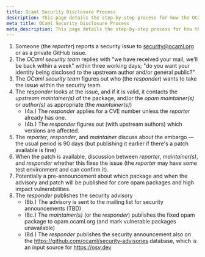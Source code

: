 ```yaml
---
title: Ocaml Security Disclosure Process
description: This page details the step-by-step process for how the OCaml security team handles the reporting, patching, and disclosure of security vulnerabilities.
meta_title: OCaml Security Disclosure Process
meta_description: This page details the step-by-step process for how the OCaml security team handles the reporting, patching, and disclosure of security vulnerabilities.
---
```


1. Someone (the *reporter*) reports a security issue to security@ocaml.org or as a private GitHub issue.
2. The *OCaml security team* replies with "we have received your mail, we'll be back within a week" within three working days; "do you want your identity being disclosed to the upstream author and/or general public?"
3. The *OCaml security team* figures out who (the *responder*) wants to take the issue within the security team.
4. The *responder* looks at the issue, and if it is valid, it contacts the *upstream maintainer(s)* of the package, and/or the *opam maintainer(s)* or *author(s)* as appropriate (the *maintainer(s)*)
   - (4a.) The *responder* applies for a CVE number unless the *reporter* already has one.
   - (4b.) The *responder* figures out (with upstream authors) which versions are affected.
5. The *reporter*, *responder*, and *maintainer* discuss about the embargo &mdash; the usual period is 90 days (but publishing it earlier if there's a patch available is fine)
6. When the patch is available, discussion between *reporter*, *maintainer(s)*, and *responder* whether this fixes the issue (the *reporter* may have some test environment and can confirm it).
7. Potentially a pre-announcement about which package and when the advisory and patch will be published for core opam packages and high impact vulnerabilities.
8. The *responder* publishes the security advisory
   - (8b.) The advisory is sent to the mailing list for security announcements (TBD)
   - (8c.) The *maintainer(s)* (or the *responder*) publishes the fixed opam package to opam.ocaml.org (and mark vulnerable packages unavailable)
   - (8d.) The *responder* publishes the security announcement also on the https://github.com/ocaml/security-advisories database, which is an input source for https://osv.dev
